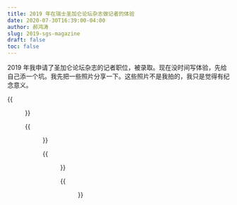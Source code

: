 ```yaml
---
title: 2019 年在瑞士圣加仑论坛杂志做记者的体验
date: 2020-07-30T16:39:00-04:00
author: 郝鸿涛
slug: 2019-sgs-magazine
draft: false
toc: false
---
```


2019 年我申请了圣加仑论坛杂志的记者职位，被录取。现在没时间写体验，先给自己添一个坑。我先把一些照片分享一下。这些照片不是我拍的，我只是觉得有纪念意义。

{{<figure src="/media/sgs/mgz/happiness_expensive.jpg" title="圣加仑大学的一个非常有名的景点：幸福很贵">}}

{{<figure src="/media/sgs/mgz/history.jpg" title="杂志的历史">}}

{{<figure src="/media/sgs/mgz/posing.jpg" title="每次结束后都会摆拍一次，我不知道这张是第几期的">}}

{{<figure src="/media/sgs/mgz/working-space.jpg" title="工作环境">}}

